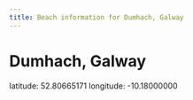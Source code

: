 ```yaml
---
title: Beach information for Dumhach, Galway
---
```

# Dumhach, Galway 

<div class="location-info">latitude: 52.80665171 longitude: -10.18000000</div>
<div id="met-eireann-warnings" onload="get_met_eireann_warnings(EI10)"></div>
<div></div>